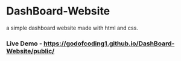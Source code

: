 # DashBoard-Website
a simple dashboard website made with html and css. 

### Live Demo - https://godofcoding1.github.io/DashBoard-Website/public/
